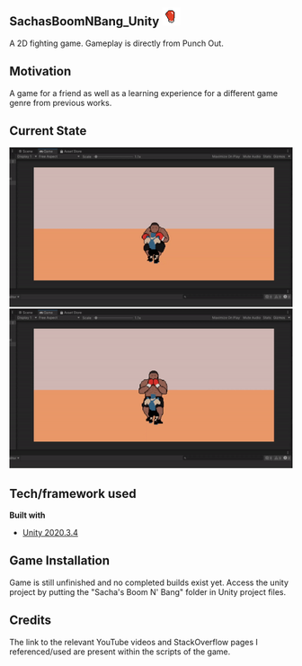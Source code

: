 ## SachasBoomNBang_Unity <img src="Game_Photos_&_Video/SSBIcon.png" width="32" height="32">
A 2D fighting game. Gameplay is directly from Punch Out.

## Motivation
A game for a friend as well as a learning experience for a different game genre from previous works.
 
## Current State
![Alt Text](Game_Photos_&_Video/GamePreview1.gif)
![Alt Text](Game_Photos_&_Video/GamePreview2.gif)

## Tech/framework used
<b>Built with</b>
- [Unity 2020.3.4](https://unity.com/)

## Game Installation
Game is still unfinished and no completed builds exist yet. Access the unity project by putting the "Sacha's Boom N' Bang" folder in Unity project files.

## Credits
The link to the relevant YouTube videos and StackOverflow pages I referenced/used are present within the scripts of the game.
